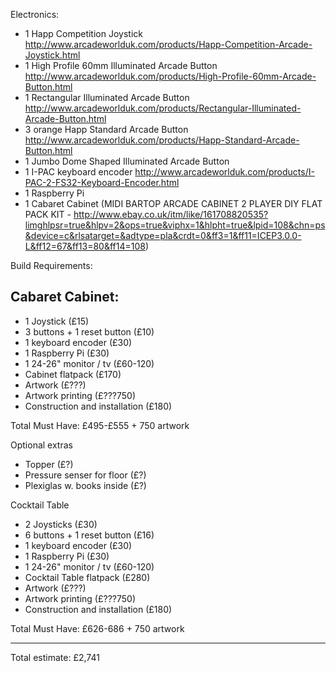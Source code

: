 Electronics:

- 1 Happ Competition Joystick http://www.arcadeworlduk.com/products/Happ-Competition-Arcade-Joystick.html
- 1 High Profile 60mm Illuminated Arcade Button http://www.arcadeworlduk.com/products/High-Profile-60mm-Arcade-Button.html
- 1 Rectangular Illuminated Arcade Button http://www.arcadeworlduk.com/products/Rectangular-Illuminated-Arcade-Button.html
- 3 orange Happ Standard Arcade Button http://www.arcadeworlduk.com/products/Happ-Standard-Arcade-Button.html
- 1 Jumbo Dome Shaped Illuminated Arcade Button 
- 1 I-PAC keyboard encoder http://www.arcadeworlduk.com/products/I-PAC-2-FS32-Keyboard-Encoder.html
- 1 Raspberry Pi
- 1 Cabaret Cabinet (MIDI BARTOP ARCADE CABINET 2 PLAYER DIY FLAT PACK KIT - http://www.ebay.co.uk/itm/like/161708820535?limghlpsr=true&hlpv=2&ops=true&viphx=1&hlpht=true&lpid=108&chn=ps&device=c&rlsatarget=&adtype=pla&crdt=0&ff3=1&ff11=ICEP3.0.0-L&ff12=67&ff13=80&ff14=108)

Build Requirements:

Cabaret Cabinet:
---
* 1 Joystick (£15)
* 3 buttons + 1 reset button (£10)
* 1 keyboard encoder (£30)
* 1 Raspberry Pi (£30)
* 1 24-26" monitor / tv (£60-120)
* Cabinet flatpack (£170)
* Artwork (£???)
* Artwork printing (£???750)
* Construction and installation (£180)

Total Must Have: £495-£555 + 750 artwork

Optional extras
* Topper (£?)
* Pressure senser for floor (£?)
* Plexiglas w. books inside (£?)

Cocktail Table
* 2 Joysticks (£30)
* 6 buttons + 1 reset button (£16)
* 1 keyboard encoder (£30)
* 1 Raspberry Pi (£30)
* 1 24-26" monitor / tv (£60-120)
* Cocktail Table flatpack (£280)
* Artwork (£???)
* Artwork printing (£???750)
* Construction and installation (£180)

Total Must Have: £626-686 + 750 artwork

---

Total estimate: £2,741
